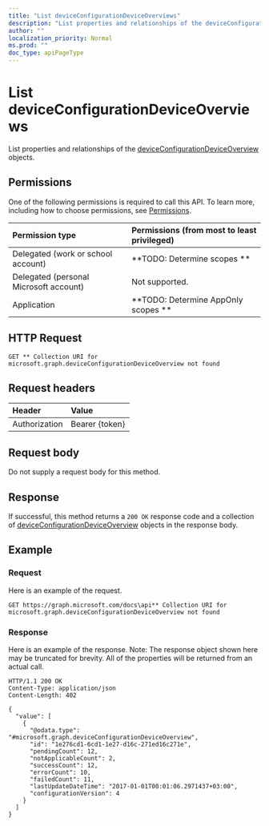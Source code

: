 ```yaml
---
title: "List deviceConfigurationDeviceOverviews"
description: "List properties and relationships of the deviceConfigurationDeviceOverview objects."
author: ""
localization_priority: Normal
ms.prod: ""
doc_type: apiPageType
---
```


# List deviceConfigurationDeviceOverviews

List properties and relationships of the [deviceConfigurationDeviceOverview](../resources/deviceconfigurationdeviceoverview.md) objects.

## Permissions
One of the following permissions is required to call this API. To learn more, including how to choose permissions, see [Permissions](/concepts/permissions-reference.md).

|Permission type|Permissions (from most to least privileged)|
|:---|:---|
|Delegated (work or school account)|**TODO: Determine scopes **|
|Delegated (personal Microsoft account)|Not supported.|
|Application|**TODO: Determine AppOnly scopes **|

## HTTP Request
<!-- {
  "blockType": "ignored"
}
-->
``` http
GET ** Collection URI for microsoft.graph.deviceConfigurationDeviceOverview not found
```

## Request headers
|Header|Value|
|:---|:---|
|Authorization|Bearer {token}|

## Request body
Do not supply a request body for this method.

## Response
If successful, this method returns a `200 OK` response code and a collection of [deviceConfigurationDeviceOverview](../resources/deviceconfigurationdeviceoverview.md) objects in the response body.

## Example

### Request
Here is an example of the request.
<!-- {
  "blockType": "request",
  "name": "get_deviceconfigurationdeviceoverview"
}
-->
``` http
GET https://graph.microsoft.com/docs\api** Collection URI for microsoft.graph.deviceConfigurationDeviceOverview not found
```

### Response
Here is an example of the response. Note: The response object shown here may be truncated for brevity. All of the properties will be returned from an actual call.
<!-- {
  "blockType": "response",
  "truncated": true,
  "@odata.type": "collection(microsoft.graph.deviceconfigurationdeviceoverview)"
}
-->
``` http
HTTP/1.1 200 OK
Content-Type: application/json
Content-Length: 402

{
  "value": [
    {
      "@odata.type": "#microsoft.graph.deviceConfigurationDeviceOverview",
      "id": "1e276cd1-6cd1-1e27-d16c-271ed16c271e",
      "pendingCount": 12,
      "notApplicableCount": 2,
      "successCount": 12,
      "errorCount": 10,
      "failedCount": 11,
      "lastUpdateDateTime": "2017-01-01T00:01:06.2971437+03:00",
      "configurationVersion": 4
    }
  ]
}
```

